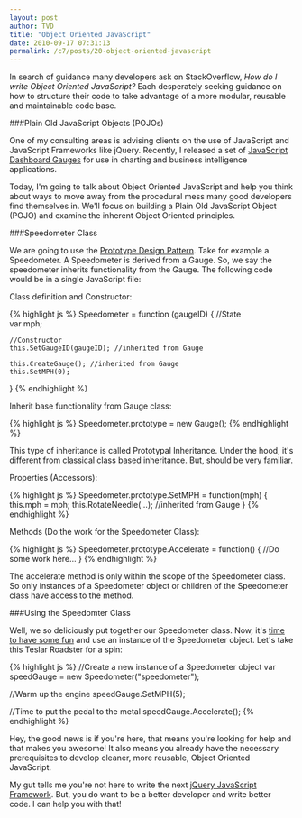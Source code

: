 ```yaml
---
layout: post
author: TVD
title: "Object Oriented JavaScript"
date: 2010-09-17 07:31:13
permalink: /c7/posts/20-object-oriented-javascript
---
```


In search of guidance many developers ask on StackOverflow, *How do I write Object Oriented JavaScript?* Each desperately seeking guidance on how to structure their code to take advantage of a more modular, reusable and maintainable code base.


###Plain Old JavaScript Objects (POJOs)

One of my consulting areas is advising clients on the use of JavaScript and JavaScript Frameworks like jQuery. Recently, I released a set of [JavaScript Dashboard Gauges][1] for use in charting and business intelligence applications.

Today, I'm going to talk about Object Oriented JavaScript and help you think about ways to move away from the procedural mess many good developers find themselves in. We'll focus on building a Plain Old JavaScript Object (POJO) and examine the inherent Object Oriented principles.

###Speedometer Class

We are going to use the [Prototype Design Pattern][2]. Take for example a Speedometer. A Speedometer is derived from a Gauge. So, we say the speedometer inherits functionality from the Gauge. The following code would be in a single JavaScript file:

Class definition and Constructor:

{% highlight js %}
Speedometer = function (gaugeID) {
    //State  
    var mph;

    //Constructor
    this.SetGaugeID(gaugeID); //inherited from Gauge

    this.CreateGauge(); //inherited from Gauge
    this.SetMPH(0);
}
{% endhighlight %}

Inherit base functionality from Gauge class:

{% highlight js %}
Speedometer.prototype = new Gauge();
{% endhighlight %}

This type of inheritance is called Prototypal Inheritance. Under the hood, it's different from classical class based inheritance. But, should be very familiar.

Properties (Accessors):

{% highlight js %}
Speedometer.prototype.SetMPH = function(mph) {
    this.mph = mph;
    this.RotateNeedle(...); //inherited from Gauge
}
{% endhighlight %}

Methods (Do the work for the Speedometer Class):

{% highlight js %}
Speedometer.prototype.Accelerate = function() {
    //Do some work here...
}
{% endhighlight %}

The accelerate method is only within the scope of the Speedometer class. So only instances of a Speedometer object or children of the Speedometer class have access to the method.

###Using the Speedomter Class

Well, we so deliciously put together our Speedometer class. Now, it's [time to have some fun][3] and use an instance of the Speedometer object. Let's take this Teslar Roadster for a spin:

{% highlight js %}
//Create a new instance of a Speedometer object
var speedGauge = new Speedometer("speedometer");

//Warm up the engine
speedGauge.SetMPH(5);

//Time to put the pedal to the metal
speedGauge.Accelerate();
{% endhighlight %}

Hey, the good news is if you're here, that means you're looking for help and that makes you awesome! It also means you already have the necessary prerequisites to develop cleaner, more reusable, Object Oriented JavaScript.

My gut tells me you're not here to write the next [jQuery JavaScript Framework][4]. But, you do want to be a better developer and write better code. I can help you with that!


  [1]: https://techoctave.com/posts/17-jquery-dashboard-gauges-using-raphael-xhtml-and-css
  [2]: http://en.wikipedia.org/wiki/Prototype_pattern
  [3]: https://techoctave.com/posts/1-hello-world
  [4]: http://jquery.com/
